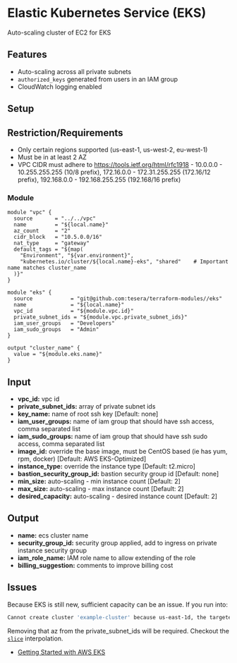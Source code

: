 # Elastic Kubernetes Service (EKS)
Auto-scaling cluster of EC2 for EKS

## Features
- Auto-scaling across all private subnets
- `authorized_keys` generated from users in an IAM group
- CloudWatch logging enabled

## Setup

## Restriction/Requirements
- Only certain regions supported (us-east-1, us-west-2, eu-west-1)
- Must be in at least 2 AZ
- VPC CIDR must adhere to https://tools.ietf.org/html/rfc1918 - 10.0.0.0 - 10.255.255.255 (10/8 prefix), 172.16.0.0 - 172.31.255.255  (172.16/12 prefix), 192.168.0.0 - 192.168.255.255 (192.168/16 prefix)

### Module
```hcl-terraform
module "vpc" {
  source       = "../../vpc"
  name         = "${local.name}"
  az_count     = "2"
  cidr_block   = "10.5.0.0/16"
  nat_type     = "gateway"
  default_tags = "${map(
    "Environment", "${var.environment}",
    "kubernetes.io/cluster/${local.name}-eks", "shared"    # Important name matches cluster_name
  )}"
}

module "eks" {
  source            = "git@github.com:tesera/terraform-modules//eks"
  name              = "${local.name}"
  vpc_id            = "${module.vpc.id}"
  private_subnet_ids = "${module.vpc.private_subnet_ids}"
  iam_user_groups   = "Developers"
  iam_sudo_groups   = "Admin"
}

output "cluster_name" {
  value = "${module.eks.name}"
}
```

## Input
- **vpc_id:** vpc id
- **private_subnet_ids:** array of private subnet ids
- **key_name:** name of root ssh key [Default: none]
- **iam_user_groups:** name of iam group that should have ssh access, comma separated list
- **iam_sudo_groups:** name of iam group that should have ssh sudo access, comma separated list
- **image_id:** override the base image, must be CentOS based (ie has yum, rpm, docker) [Default: AWS EKS-Optimized]
- **instance_type:** override the instance type [Default: t2.micro]
- **bastion_security_group_id:** bastion security group id [Default: none]
- **min_size:** auto-scaling - min instance count [Default: 2]
- **max_size:** auto-scaling - max instance count [Default: 2]
- **desired_capacity:** auto-scaling - desired instance count [Default: 2]

## Output
- **name:** ecs cluster name
- **security_group_id:** security group applied, add to ingress on private instance security group
- **iam_role_name:** IAM role name to allow extending of the role
- **billing_suggestion:** comments to improve billing cost

## Issues
Because EKS is still new, sufficient capacity can be an issue. If you run into:
```bash
Cannot create cluster 'example-cluster' because us-east-1d, the targeted availability zone, does not currently have sufficient capacity to support the cluster. Retry and choose from these availability zones: us-east-1a, us-east-1b, us-east-1c
```
Removing that az from the private_subnet_ids will be required. Checkout the [`slice`](https://www.terraform.io/docs/configuration/interpolation.html#slice-list-from-to-) interpolation.


     

- [Getting Started with AWS EKS](https://www.terraform.io/docs/providers/aws/guides/eks-getting-started.html)
